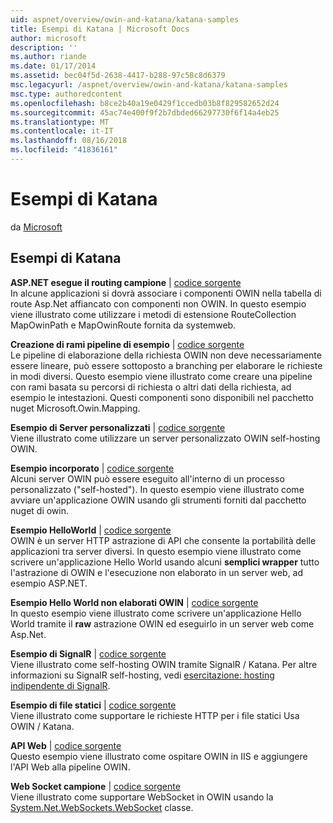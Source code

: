 ```yaml
---
uid: aspnet/overview/owin-and-katana/katana-samples
title: Esempi di Katana | Microsoft Docs
author: microsoft
description: ''
ms.author: riande
ms.date: 01/17/2014
ms.assetid: bec04f5d-2638-4417-b288-97c58c8d6379
msc.legacyurl: /aspnet/overview/owin-and-katana/katana-samples
msc.type: authoredcontent
ms.openlocfilehash: b8ce2b40a19e0429f1ccedb03b8f829582652d24
ms.sourcegitcommit: 45ac74e400f9f2b7dbded66297730f6f14a4eb25
ms.translationtype: MT
ms.contentlocale: it-IT
ms.lasthandoff: 08/16/2018
ms.locfileid: "41836161"
---
```

<a name="katana-samples"></a>Esempi di Katana
====================
da [Microsoft](https://github.com/microsoft)

## <a name="katana-samples"></a>Esempi di Katana

**ASP.NET esegue il routing campione** | [codice sorgente](https://github.com/aspnet/samples/tree/master/samples/aspnet/Katana/AspNetRoutes)  
In alcune applicazioni si dovrà associare i componenti OWIN nella tabella di route Asp.Net affiancato con componenti non OWIN. In questo esempio viene illustrato come utilizzare i metodi di estensione RouteCollection MapOwinPath e MapOwinRoute fornita da systemweb.

**Creazione di rami pipeline di esempio** | [codice sorgente](https://github.com/aspnet/samples/tree/master/samples/aspnet/Katana/BranchingPipelines)  
Le pipeline di elaborazione della richiesta OWIN non deve necessariamente essere lineare, può essere sottoposto a branching per elaborare le richieste in modi diversi. Questo esempio viene illustrato come creare una pipeline con rami basata su percorsi di richiesta o altri dati della richiesta, ad esempio le intestazioni. Questi componenti sono disponibili nel pacchetto nuget Microsoft.Owin.Mapping.

**Esempio di Server personalizzati** | [codice sorgente](https://github.com/aspnet/samples/tree/master/samples/aspnet/Katana/CustomServer)   
Viene illustrato come utilizzare un server personalizzato OWIN self-hosting OWIN.

**Esempio incorporato** | [codice sorgente](https://github.com/aspnet/samples/tree/master/samples/aspnet/Katana/Embedded)  
Alcuni server OWIN può essere eseguito all'interno di un processo personalizzato (&quot;self-hosted&quot;). In questo esempio viene illustrato come avviare un'applicazione OWIN usando gli strumenti forniti dal pacchetto nuget di owin.

**Esempio HelloWorld** | [codice sorgente](https://github.com/aspnet/samples/tree/master/samples/aspnet/Katana/HelloWorld)  
OWIN è un server HTTP astrazione di API che consente la portabilità delle applicazioni tra server diversi. In questo esempio viene illustrato come scrivere un'applicazione Hello World usando alcuni **semplici wrapper** tutto l'astrazione di OWIN e l'esecuzione non elaborato in un server web, ad esempio ASP.NET.

**Esempio Hello World non elaborati OWIN** | [codice sorgente](https://github.com/aspnet/samples/tree/master/samples/aspnet/Katana/HelloWorldRawOwin)  
In questo esempio viene illustrato come scrivere un'applicazione Hello World tramite il **raw** astrazione OWIN ed eseguirlo in un server web come Asp.Net.

**Esempio di SignalR** | [codice sorgente](https://github.com/aspnet/samples/tree/master/samples/aspnet/Katana/SignalR)  
Viene illustrato come self-hosting OWIN tramite SignalR / Katana. Per altre informazioni su SignalR self-hosting, vedi [esercitazione: hosting indipendente di SignalR](../../../signalr/overview/deployment/tutorial-signalr-self-host.md).

**Esempio di file statici** | [codice sorgente](https://github.com/aspnet/samples/tree/master/samples/aspnet/Katana/StaticFilesSample)   
Viene illustrato come supportare le richieste HTTP per i file statici Usa OWIN / Katana.

**API Web** | [codice sorgente](https://github.com/aspnet/samples/tree/master/samples/aspnet/Katana/WebApi)   
Questo esempio viene illustrato come ospitare OWIN in IIS e aggiungere l'API Web alla pipeline OWIN.

**Web Socket campione** | [codice sorgente](https://github.com/aspnet/samples/tree/master/samples/aspnet/Katana/WebSocketSample)   
Viene illustrato come supportare WebSocket in OWIN usando la [System.Net.WebSockets.WebSocket](https://msdn.microsoft.com/library/system.net.websockets.websocket(v=vs.110).aspx) classe.
